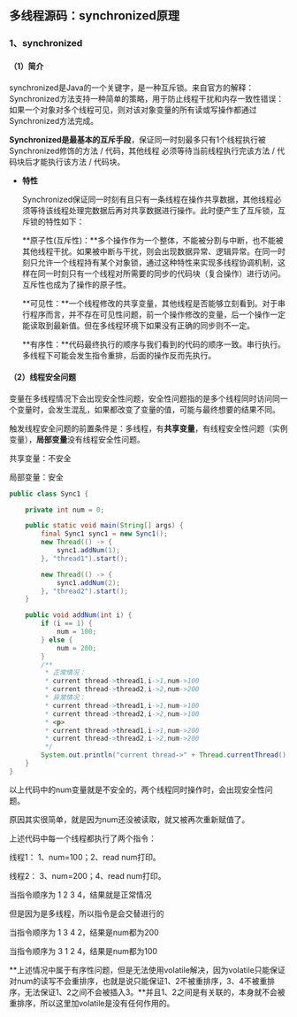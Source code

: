 ## 多线程源码：synchronized原理

### 1、synchronized

#### （1）简介

synchronized是Java的一个关键字，是一种互斥锁。来自官方的解释：Synchronized方法支持一种简单的策略，用于防止线程干扰和内存一致性错误：如果一个对象对多个线程可见，则对该对象变量的所有读或写操作都通过Synchronized方法完成。

**Synchronized是最基本的互斥手段**，保证同一时刻最多只有1个线程执行被Synchronized修饰的方法 / 代码，其他线程 必须等待当前线程执行完该方法 / 代码块后才能执行该方法 / 代码块。

* **特性**

  Synchronized保证同一时刻有且只有一条线程在操作共享数据，其他线程必须等待该线程处理完数据后再对共享数据进行操作。此时便产生了互斥锁，互斥锁的特性如下：

  **原子性(互斥性)：**多个操作作为一个整体，不能被分割与中断，也不能被其他线程干扰。如果被中断与干扰，则会出现数据异常、逻辑异常。在同一时刻只允许一个线程持有某个对象锁，通过这种特性来实现多线程协调机制，这样在同一时刻只有一个线程对所需要的同步的代码块（复合操作）进行访问。互斥性也成为了操作的原子性。

  **可见性：**一个线程修改的共享变量，其他线程是否能够立刻看到。对于串行程序而言，并不存在可见性问题，前一个操作修改的变量，后一个操作一定能读取到最新值。但在多线程环境下如果没有正确的同步则不一定。

  **有序性：**代码最终执行的顺序与我们看到的代码的顺序一致。串行执行。多线程下可能会发生指令重排，后面的操作反而先执行。



#### （2）线程安全问题

变量在多线程情况下会出现安全性问题，安全性问题指的是多个线程同时访问同一个变量时，会发生混乱，如果都改变了变量的值，可能与最终想要的结果不同。

触发线程安全问题的前置条件是：多线程，有**共享变量**，有线程安全性问题（实例变量），**局部变量**没有线程安全性问题。

共享变量：不安全

局部变量：安全

```java
public class Sync1 {

    private int num = 0;

    public static void main(String[] args) {
        final Sync1 sync1 = new Sync1();
        new Thread(() -> {
            sync1.addNum(1);
        }, "thread1").start();

        new Thread(() -> {
            sync1.addNum(2);
        }, "thread2").start();
    }

    public void addNum(int i) {
        if (i == 1) {
            num = 100;
        } else {
            num = 200;
        }
        /**
         * 正常情况：
         * current thread->thread1,i->1,num->100
         * current thread->thread2,i->2,num->200
         * 异常情况：
         * current thread->thread1,i->1,num->100
         * current thread->thread2,i->2,num->100
         * <p> 
         * current thread->thread1,i->1,num->200
         * current thread->thread2,i->2,num->200
         */
        System.out.println("current thread->" + Thread.currentThread().getName() + ",i->" + i + ",num->" + num);
    }
}
```

以上代码中的num变量就是不安全的，两个线程同时操作时，会出现安全性问题。

原因其实很简单，就是因为num还没被读取，就又被再次重新赋值了。

上述代码中每一个线程都执行了两个指令：

线程1： 1、num=100；2、read num打印。

线程2： 3、num=200；4、read num打印。

当指令顺序为 1 2 3 4，结果就是正常情况

但是因为是多线程，所以指令是会交替进行的

当指令顺序为 1 3 4 2，结果是num都为200

当指令顺序为 3 1 2 4，结果是num都为100



**上述情况中属于有序性问题，但是无法使用volatile解决，因为volatile只能保证对num的读写不会重排序，也就是说只能保证1、2不被重排序，3、4不被重排序，无法保证1、2之间不会被插入3。**并且1、2之间是有关联的，本身就不会被重排序，所以这里加volatile是没有任何作用的。

